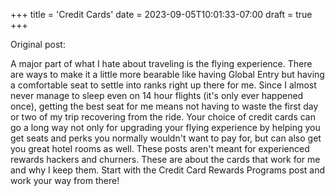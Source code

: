 +++
title = 'Credit Cards'
date = 2023-09-05T10:01:33-07:00
draft = true
+++

Original post:

A major part of what I hate about traveling is the flying experience. There are ways to make it a little more bearable like having Global Entry but having a comfortable seat to settle into ranks right up there for me. Since I almost never manage to sleep even on 14 hour flights (it's only ever happened once), getting the best seat for me means not having to waste the first day or two of my trip recovering from the ride. Your choice of credit cards can go a long way not only for upgrading your flying experience by helping you get seats and perks you normally wouldn't want to pay for, but can also get you great hotel rooms as well. These posts aren't meant for experienced rewards hackers and churners. These are about the cards that work for me and why I keep them. Start with the Credit Card Rewards Programs post and work your way from there! 